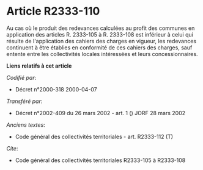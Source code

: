 # Article R2333-110

Au cas où le produit des redevances calculées au profit des communes en application des articles R. 2333-105 à R. 2333-108
est inférieur à celui qui résulte de l'application des cahiers des charges en vigueur, les redevances continuent à être
établies en conformité de ces cahiers des charges, sauf entente entre les collectivités locales intéressées et leurs
concessionnaires.

**Liens relatifs à cet article**

_Codifié par_:

  - Décret n°2000-318 2000-04-07

_Transféré par_:

  - Décret n°2002-409 du 26 mars 2002 - art. 1 () JORF 28 mars 2002

_Anciens textes_:

  - Code général des collectivités territoriales - art. R2333-112 (T)

_Cite_:

  - Code général des collectivités territoriales R2333-105 à R2333-108
